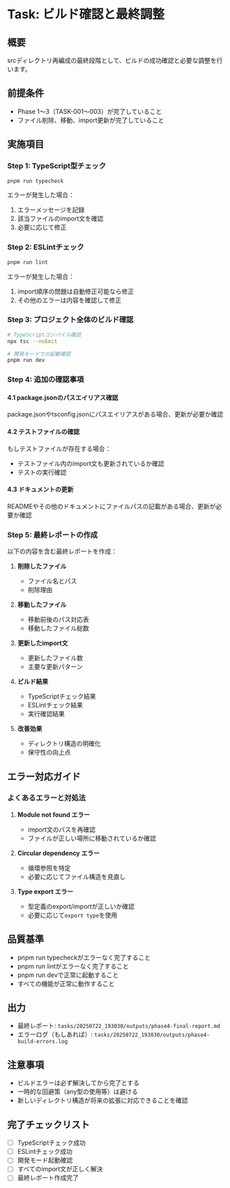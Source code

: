 # Task: ビルド確認と最終調整

## 概要
srcディレクトリ再編成の最終段階として、ビルドの成功確認と必要な調整を行います。

## 前提条件
- Phase 1〜3（TASK-001〜003）が完了していること
- ファイル削除、移動、import更新が完了していること

## 実施項目

### Step 1: TypeScript型チェック
```bash
pnpm run typecheck
```

エラーが発生した場合：
1. エラーメッセージを記録
2. 該当ファイルのimport文を確認
3. 必要に応じて修正

### Step 2: ESLintチェック
```bash
pnpm run lint
```

エラーが発生した場合：
1. import順序の問題は自動修正可能なら修正
2. その他のエラーは内容を確認して修正

### Step 3: プロジェクト全体のビルド確認
```bash
# TypeScriptコンパイル確認
npx tsc --noEmit

# 開発モードでの起動確認
pnpm run dev
```

### Step 4: 追加の確認事項

#### 4.1 package.jsonのパスエイリアス確認
package.jsonやtsconfig.jsonにパスエイリアスがある場合、更新が必要か確認

#### 4.2 テストファイルの確認
もしテストファイルが存在する場合：
- テストファイル内のimport文も更新されているか確認
- テストの実行確認

#### 4.3 ドキュメントの更新
READMEやその他のドキュメントにファイルパスの記載がある場合、更新が必要か確認

### Step 5: 最終レポートの作成

以下の内容を含む最終レポートを作成：

1. **削除したファイル**
   - ファイル名とパス
   - 削除理由

2. **移動したファイル**
   - 移動前後のパス対応表
   - 移動したファイル総数

3. **更新したimport文**
   - 更新したファイル数
   - 主要な更新パターン

4. **ビルド結果**
   - TypeScriptチェック結果
   - ESLintチェック結果
   - 実行確認結果

5. **改善効果**
   - ディレクトリ構造の明確化
   - 保守性の向上点

## エラー対応ガイド

### よくあるエラーと対処法

1. **Module not found エラー**
   - import文のパスを再確認
   - ファイルが正しい場所に移動されているか確認

2. **Circular dependency エラー**
   - 循環参照を特定
   - 必要に応じてファイル構造を見直し

3. **Type export エラー**
   - 型定義のexport/importが正しいか確認
   - 必要に応じて`export type`を使用

## 品質基準
- pnpm run typecheckがエラーなく完了すること
- pnpm run lintがエラーなく完了すること
- pnpm run devで正常に起動すること
- すべての機能が正常に動作すること

## 出力
- 最終レポート: `tasks/20250722_193030/outputs/phase4-final-report.md`
- エラーログ（もしあれば）: `tasks/20250722_193030/outputs/phase4-build-errors.log`

## 注意事項
- ビルドエラーは必ず解決してから完了とする
- 一時的な回避策（any型の使用等）は避ける
- 新しいディレクトリ構造が将来の拡張に対応できることを確認

## 完了チェックリスト
- [ ] TypeScriptチェック成功
- [ ] ESLintチェック成功
- [ ] 開発モード起動確認
- [ ] すべてのimport文が正しく解決
- [ ] 最終レポート作成完了